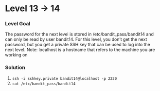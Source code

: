 # Level 13 -> 14

### Level Goal
The password for the next level is stored in /etc/bandit_pass/bandit14 and can only be read by user bandit14. For this level, you don’t get the next password, but you get a private SSH key that can be used to log into the next level. Note: localhost is a hostname that refers to the machine you are working on

### Solution
1. `ssh -i sshkey.private bandit14@localhost -p 2220`
2. `cat /etc/bandit_pass/bandit14`
